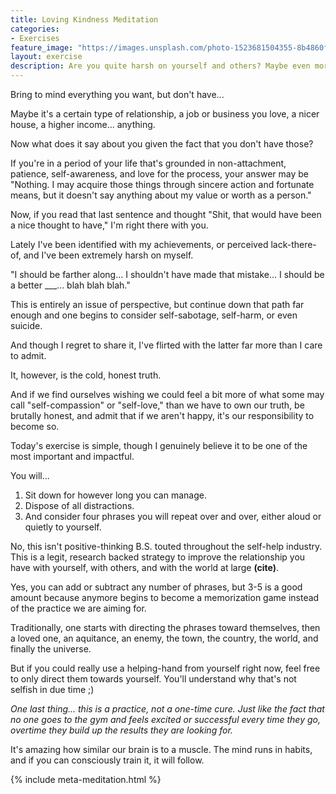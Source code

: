 ```yaml
---
title: Loving Kindness Meditation
categories:
- Exercises
feature_image: "https://images.unsplash.com/photo-1523681504355-8b4860f99a58?ixlib=rb-1.2.1&auto=format&fit=crop&w=2851&q=80"
layout: exercise
description: Are you quite harsh on yourself and others? Maybe even more so lately? Set aside your skepticism about meditation, because this as a regular practice will solve that problem.
---
```


Bring to mind everything you want, but don't have...

Maybe it's a certain type of relationship, a job or business you love, a nicer house, a higher income... anything.

Now what does it say about you given the fact that you don't have those?

If you're in a period of your life that's grounded in non-attachment, patience, self-awareness, and love for the process, your answer may be "Nothing. I may acquire those things through sincere action and fortunate means, but it doesn't say anything about my value or worth as a person."

Now, if you read that last sentence and thought "Shit, that would have been a nice thought to have," I'm right there with you.

Lately I've been identified with my achievements, or perceived lack-there-of, and I've been extremely harsh on myself.

"I should be farther along... I shouldn't have made that mistake... I should be a better ___... blah blah blah."

This is entirely an issue of perspective, but continue down that path far enough and one begins to consider self-sabotage, self-harm, or even suicide.

And though I regret to share it, I've flirted with the latter far more than I care to admit.

It, however, is the cold, honest truth.

And if we find ourselves wishing we could feel a bit more of what some may call "self-compassion" or "self-love," than we have to own our truth, be brutally honest, and admit that if we aren't happy, it's our responsibility to become so.

Today's exercise is simple, though I genuinely believe it to be one of the most important and impactful.

You will... 

1. Sit down for however long you can manage. 
2. Dispose of all distractions. 
3. And consider four phrases you will repeat over and over, either aloud or quietly to yourself.

No, this isn't positive-thinking B.S. touted throughout the self-help industry. This is a legit, research backed strategy to improve the relationship you have with yourself, with others, and with the world at large **(cite)**.

Yes, you can add or subtract any number of phrases, but 3-5 is a good amount because anymore begins to become a memorization game instead of the practice we are aiming for.

Traditionally, one starts with directing the phrases toward themselves, then a loved one, an aquitance, an enemy, the town, the country, the world, and finally the universe. 

But if you could really use a helping-hand from yourself right now, feel free to only direct them towards yourself. You'll understand why that's not selfish in due time ;)

*One last thing... this is a practice, not a one-time cure. Just like the fact that no one goes to the gym and feels excited or successful every time they go, overtime they build up the results they are looking for.*

It's amazing how similar our brain is to a muscle. The mind runs in habits, and if you can consciously train it, it will follow.


<!-- more -->
{% include meta-meditation.html %}
